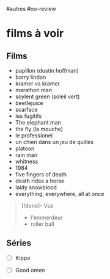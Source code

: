 #autres #no-review 
# films à voir

## Films

 - papillon (dustin hoffman)
 - barry lindon
 - kramer vs kramer
 - marathon man
 - soylent green (soleil vert)
 - beetlejuice
 - scarface
 - les fugitifs
 - The elephant man
 - the fly (la mouche)
 - le professionel
 - un chien dans un jeu de quilles
 - platoon
 - rain man
 - whitness
 - 1984
 - five fingers of death
 - death rides a horse
 - laidy snowblood
 - everything, everywhere, all at once

> [!done]- Vus
> - l'emmerdeur
> - roller ball
## Séries

 - [ ] Kippo
 - [ ] Good omen


